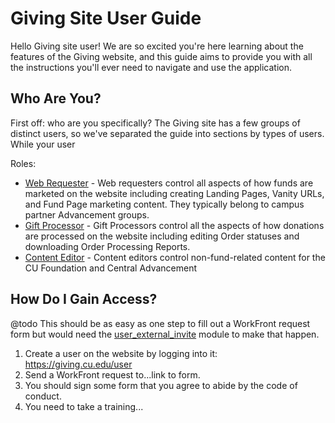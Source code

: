 # Giving Site User Guide

Hello Giving site user! We are so excited you're here learning about the features of the Giving website, and this 
guide aims to provide you with all the instructions you'll ever need to navigate and use the application.

## Who Are You?

First off: who are you specifically? The Giving site has a few groups of distinct users, so we've separated the guide
into sections by types of users. While your user 

Roles:
- [Web Requester](/web_requester/README.md) - Web requesters control all aspects of how funds are 
  marketed on the website including creating Landing Pages, Vanity URLs, and Fund Page marketing content. They 
  typically belong to campus partner Advancement groups. 
- [Gift Processor](/gift_processor/README.md) - Gift Processors control all the aspects of how donations are 
  processed on the website including editing Order statuses and downloading Order Processing Reports.
- [Content Editor](/content_editor/README.md) - Content editors control non-fund-related content for the CU Foundation and 
  Central Advancement

## How Do I Gain Access?

@todo This should be as easy as one step to fill out a WorkFront request form but would need the 
[user_external_invite](https://www.drupal.org/project/user_external_invite) module to make that happen.

1. Create a user on the website by logging into it: https://giving.cu.edu/user
2. Send a WorkFront request to...link to form.
3. You should sign some form that you agree to abide by the code of conduct.
4. You need to take a training...
